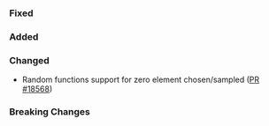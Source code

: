 ### Fixed

### Added

### Changed

* Random functions support for zero element chosen/sampled ([PR #18568](https://github.com/dotnet/fsharp/pull/18568))

### Breaking Changes
